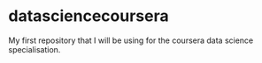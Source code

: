 # datasciencecoursera
My first repository that I will be using for the coursera data science specialisation.
